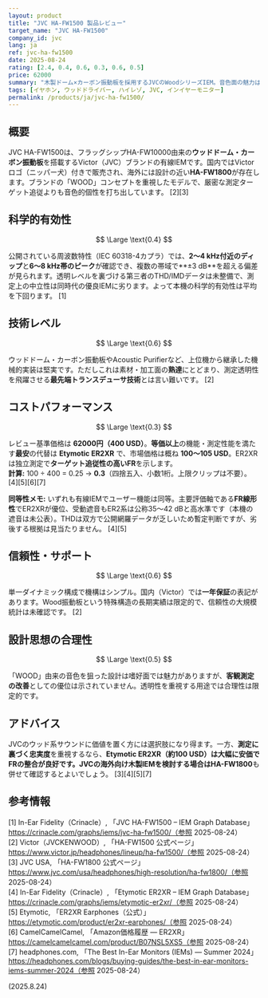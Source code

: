 ```yaml
---
layout: product
title: "JVC HA-FW1500 製品レビュー"
target_name: "JVC HA-FW1500"
company_id: jvc
lang: ja
ref: jvc-ha-fw1500
date: 2025-08-24
rating: [2.4, 0.4, 0.6, 0.3, 0.6, 0.5]
price: 62000
summary: "木製ドーム×カーボン振動板を採用するJVCのWoodシリーズIEM。音色面の魅力はある一方で、客観測定で優れる低価格モデルが多数存在します"
tags: [イヤホン, ウッドドライバー, ハイレゾ, JVC, インイヤーモニター]
permalink: /products/ja/jvc-ha-fw1500/
---
```


## 概要

JVC HA-FW1500は、フラッグシップHA-FW10000由来の**ウッドドーム・カーボン振動板**を搭載するVictor（JVC）ブランドの有線IEMです。国内ではVictorロゴ（ニッパー犬）付きで販売され、海外には設計の近い**HA-FW1800**が存在します。ブランドの「WOOD」コンセプトを重視したモデルで、厳密な測定ターゲット追従よりも音色的個性を打ち出しています。 [2][3]

## 科学的有効性

$$ \Large \text{0.4} $$

公開されている周波数特性（IEC 60318-4カプラ）では、**2〜4 kHz付近のディップ**と**6〜8 kHz帯のピーク**が確認でき、複数の帯域で**±3 dB**を超える偏差が見られます。透明レベルを裏づける第三者のTHD/IMDデータは未整備で、測定上の中立性は同時代の優良IEMに劣ります。よって本機の科学的有効性は平均を下回ります。 [1]

## 技術レベル

$$ \Large \text{0.6} $$

ウッドドーム・カーボン振動板やAcoustic Purifierなど、上位機から継承した機械的実装は堅実です。ただしこれは素材・加工面の**熟達**にとどまり、測定透明性を飛躍させる**最先端トランスデューサ技術**とは言い難いです。 [2]

## コストパフォーマンス

$$ \Large \text{0.3} $$

レビュー基準価格は **62000円（400 USD）**。**等価以上**の機能・測定性能を満たす**最安**の代替は **Etymotic ER2XR** で、市場価格は概ね **100〜105 USD**。ER2XRは独立測定で**ターゲット追従性の高いFR**を示します。  
**計算:** 100 ÷ 400 = 0.25 → **0.3**（四捨五入、小数1桁。上限クリップは不要）。[4][5][6][7]

**同等性メモ:** いずれも有線IEMでユーザー機能は同等。主要評価軸である**FR線形性**でER2XRが優位、受動遮音もER2系は公称35〜42 dBと高水準です（本機の遮音は未公表）。THDは双方で公開網羅データが乏しいため暫定判断ですが、劣後する根拠は見当たりません。 [4][5]

## 信頼性・サポート

$$ \Large \text{0.6} $$

単一ダイナミック構成で機構はシンプル。国内（Victor）では**一年保証**の表記があります。Wood振動板という特殊構造の長期実績は限定的で、信頼性の大規模統計は未確認です。 [2]

## 設計思想の合理性

$$ \Large \text{0.5} $$

「WOOD」由来の音色を狙った設計は嗜好面では魅力がありますが、**客観測定の改善**としての優位は示されていません。透明性を重視する用途では合理性は限定的です。

## アドバイス

JVCのウッド系サウンドに価値を置く方には選択肢になり得ます。一方、**測定に裏づく忠実度**を重視するなら、**Etymotic ER2XR（約100 USD）**は大幅に安価でFRの整合が良好です。JVCの海外向け木製IEMを検討する場合は**HA-FW1800**も併せて確認するとよいでしょう。 [3][4][5][7]

## 参考情報

[1] In-Ear Fidelity（Crinacle）, 「JVC HA-FW1500 – IEM Graph Database」https://crinacle.com/graphs/iems/jvc-ha-fw1500/（参照 2025-08-24）  
[2] Victor（JVCKENWOOD）, 「HA-FW1500 公式ページ」https://www.victor.jp/headphones/lineup/ha-fw1500/（参照 2025-08-24）  
[3] JVC USA, 「HA-FW1800 公式ページ」https://www.jvc.com/usa/headphones/high-resolution/ha-fw1800/（参照 2025-08-24）  
[4] In-Ear Fidelity（Crinacle）, 「Etymotic ER2XR – IEM Graph Database」https://crinacle.com/graphs/iems/etymotic-er2xr/（参照 2025-08-24）  
[5] Etymotic, 「ER2XR Earphones（公式）」https://etymotic.com/product/er2xr-earphones/（参照 2025-08-24）  
[6] CamelCamelCamel, 「Amazon価格履歴 — ER2XR」https://camelcamelcamel.com/product/B07NSL5XS5（参照 2025-08-24）  
[7] headphones.com, 「The Best In-Ear Monitors (IEMs) — Summer 2024」https://headphones.com/blogs/buying-guides/the-best-in-ear-monitors-iems-summer-2024（参照 2025-08-24）

(2025.8.24)

